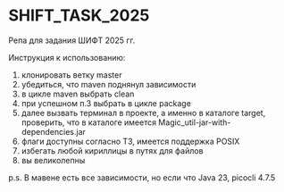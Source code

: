 # SHIFT_TASK_2025
Репа для задания ШИФТ 2025 гг.

Инструкция к использованию:
1. клонировать ветку master
2. убедиться, что maven поднянул зависимости
3. в цикле maven выбрать clean
4. при успешном п.3 выбрать в цикле package
5. далее вызвать терминал в проекте, а именно в каталоге target, проверить, что в каталоге имеется Magic_util-jar-with-dependencies.jar
6. флаги доступны согласно ТЗ, имеется поддержка POSIX
7. избегать любой кириллицы в путях для файлов
8. вы великолепны

p.s. В мавене есть все зависимости, но если что Java 23, picocli 4.7.5
